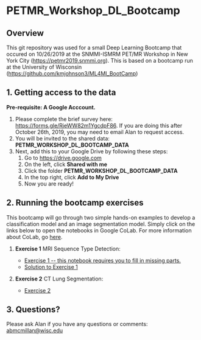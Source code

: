# PETMR_Workshop_DL_Bootcamp
## Overview
This git repository was used for a small Deep Learning Bootcamp that occured on 10/26/2019 at the SNMMI-ISMRM PET/MR Workshop in New York City (https://petmr2019.snmmi.org). This is based on a bootcamp run at the University of Wisconsin (https://github.com/kmjohnson3/ML4MI_BootCamp)

## 1. Getting access to the data
**Pre-requisite: A Google Acccount.**
1. Please complete the brief survey here: https://forms.gle/RjeWW82m1YgcdpF86. If you are doing this after October 26th, 2019, you may need to email Alan to request access.
2. You will be invited to the shared data: **PETMR_WORKSHOP_DL_BOOTCAMP_DATA**
3. Next, add this to your Google Drive by following these steps:
    1. Go to https://drive.google.com
    2. On the left, click **Shared with me**
    3. Click the folder **PETMR_WORKSHOP_DL_BOOTCAMP_DATA**
    4. In the top right, click **Add to My Drive**
    5. Now you are ready!

## 2. Running the bootcamp exercises
This bootcamp will go through two simple hands-on examples to develop a classification model and an image segmentation model. Simply click on the links below to open the notebooks in Google CoLab. For more information about CoLab, go [here](https://research.google.com/colaboratory/faq.html).

1. **Exercise 1** MRI Sequence Type Detection:
    * [Exercise 1 -- this notebook requires you to fill in missing parts.](https://colab.research.google.com/github/mimrtl/PETMR_Workshop_DL_Bootcamp/blob/master/MRI_Sequence_Detection.ipynb)
    * [Solution to Exercise 1](https://colab.research.google.com/github/mimrtl/PETMR_Workshop_DL_Bootcamp/blob/master/MRI_Sequence_Detection_SOLUTION.ipynb)

2. **Exercise 2** CT Lung Segmentation:
    * [Exercise 2](https://colab.research.google.com/github/mimrtl/PETMR_Workshop_DL_Bootcamp/blob/master/Lung_Segmentation_SOLUTION.ipynb)

## 3. Questions?
Please ask Alan if you have any questions or comments: <abmcmillan@wisc.edu>

